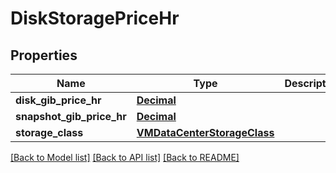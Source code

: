 # DiskStoragePriceHr

## Properties
Name | Type | Description | Notes
------------ | ------------- | ------------- | -------------
**disk_gib_price_hr** | [**Decimal**](Decimal.md) |  | [optional] 
**snapshot_gib_price_hr** | [**Decimal**](Decimal.md) |  | [optional] 
**storage_class** | [**VMDataCenterStorageClass**](VMDataCenterStorageClass.md) |  | [optional] 

[[Back to Model list]](../README.md#documentation-for-models) [[Back to API list]](../README.md#documentation-for-api-endpoints) [[Back to README]](../README.md)


